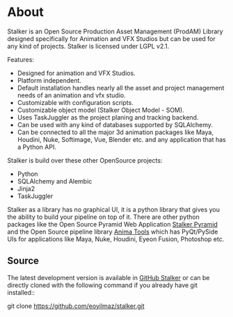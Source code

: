 About
=====

Stalker is an Open Source Production Asset Management (ProdAM) Library designed 
specifically for Animation and VFX Studios but can be used for any kind of
projects. Stalker is licensed under LGPL v2.1.

Features:
 * Designed for animation and VFX Studios.
 * Platform independent.
 * Default installation handles nearly all the asset and project management 
   needs of an animation and vfx studio.
 * Customizable with configuration scripts.
 * Customizable object model (Stalker Object Model - SOM).
 * Uses TaskJuggler as the project planing and tracking backend.
 * Can be used with any kind of databases supported by SQLAlchemy.
 * Can be connected to all the major 3d animation packages like Maya, Houdini,
   Nuke, Softimage, Vue, Blender etc. and any application that has a Python
   API.

Stalker is build over these other OpenSource projects:
 * Python
 * SQLAlchemy and Alembic
 * Jinja2
 * TaskJuggler

Stalker as a library has no graphical UI, it is a python library that gives you
the ability to build your pipeline on top of it. There are other python
packages like the Open Source Pyramid Web Application
[Stalker Pyramid](https://code.google.com/p/stalker-pyramid) and the Open
Source pipeline library [Anima Tools](https://code.google.com/p/anima-tools/)
which has PyQt/PySide UIs for applications like Maya, Nuke, Houdini, Eyeon
Fusion, Photoshop etc.

Source
------

The latest development version is available in [GitHub
Stalker](https://github.com/eoyilmaz/stalker) or can be directly cloned with
the following command if you already have git installed::

  git clone https://github.com/eoyilmaz/stalker.git
